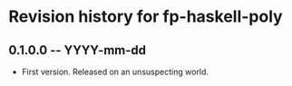 # Revision history for fp-haskell-poly

## 0.1.0.0 -- YYYY-mm-dd

* First version. Released on an unsuspecting world.
